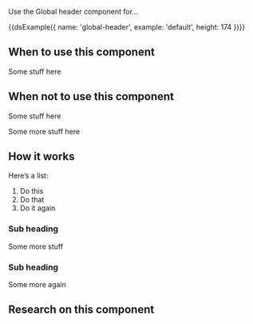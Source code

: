 Use the Global header component for...

{{dsExample({
  name: 'global-header',
  example: 'default',
  height: 174
})}}

## When to use this component

Some stuff here

## When not to use this component

Some stuff here

Some more stuff here

## How it works

Here’s a list:

1. Do this
2. Do that
3. Do it again

### Sub heading

Some more stuff

### Sub heading

Some more again

## Research on this component